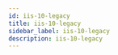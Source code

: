 ```yaml
---
id: iis-10-legacy
title: iis-10-legacy
sidebar_label: iis-10-legacy
description: iis-10-legacy
---
```

